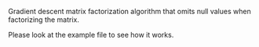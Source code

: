 Gradient descent matrix factorization algorithm that omits null values when factorizing the matrix.

Please look at the example file to see how it works.